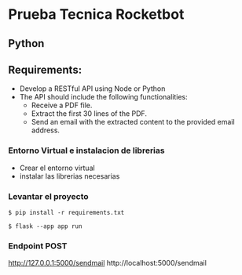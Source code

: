 # Prueba Tecnica Rocketbot

## Python

## Requirements:

- Develop a RESTful API using Node or Python
- The API should include the following functionalities:
  - Receive a PDF file.
  - Extract the first 30 lines of the PDF.
  - Send an email with the extracted content to the provided email address.

### Entorno Virtual e instalacion de librerias

- Crear el entorno virtual
- instalar las librerias necesarias

### Levantar el proyecto

    $ pip install -r requirements.txt

    $ flask --app app run

### Endpoint POST

http://127.0.0.1:5000/sendmail
http://localhost:5000/sendmail

